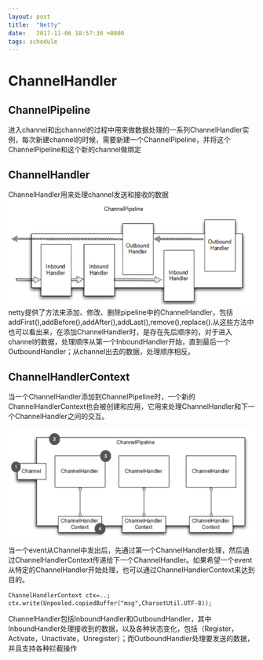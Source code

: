 ```yaml
---
layout: post
title:  "Netty"
date:   2017-11-06 18:57:30 +0800
tags: schedule
---
```


# ChannelHandler

## ChannelPipeline  
进入channel和出channel的过程中用来做数据处理的一系列ChannelHandler实例，每次新建channel的时候，需要新建一个ChannelPipeline，并将这个ChannelPipeline和这个新的channel做绑定  

## ChannelHandler  
ChannelHandler用来处理channel发送和接收的数据  
![](/_pic/201710/pipeline.png)
netty提供了方法来添加、修改、删除pipeline中的ChannelHandler，包括addFirst(),addBefore(),addAfter(),addLast(),remove(),replace().从这些方法中也可以看出来，在添加ChannelHandler时，是存在先后顺序的，对于进入channel的数据，处理顺序从第一个InboundHandler开始，直到最后一个OutboundHandler；从channel出去的数据，处理顺序相反。

## ChannelHandlerContext
当一个ChannelHandler添加到ChannelPipeline时，一个新的ChannelHandlerContext也会被创建和应用，它用来处理ChannelHandler和下一个ChannelHandler之间的交互。  

![](/_pic/201710/channelHandlerContext.png)  

当一个event从Channel中发出后，先通过第一个ChannelHandler处理，然后通过ChannelHandlerContext传递给下一个ChannelHandler。如果希望一个event从特定的ChannelHandler开始处理，也可以通过ChannelHandlerContext来达到目的。  

~~~
ChannelHandlerContext ctx=..;
ctx.write(Unpooled.copiedBuffer("msg",CharsetUtil.UTF-8));
~~~  

ChannelHandler包括InboundHandler和OutboundHandler，其中InboundHandler处理接收到的数据，以及各种状态变化，包括（Register，Activate，Unactivate，Unregister）；而OutboundHandler处理要发送的数据，并且支持各种拦截操作
